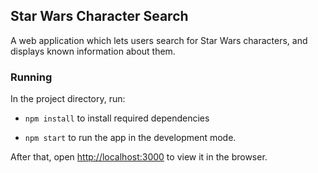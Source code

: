 ## Star Wars Character Search

A web application which lets users search for Star Wars characters, and displays known information about them.

### Running

In the project directory, run:

- `npm install` to install required dependencies

- `npm start` to run the app in the development mode.

After that, open [http://localhost:3000](http://localhost:3000) to view it in the browser.

